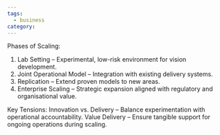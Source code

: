 ```yaml
---
tags:
  - business
category:
---
```

Phases of Scaling:
1. Lab Setting – Experimental, low-risk environment for vision development.
2. Joint Operational Model – Integration with existing delivery systems.
3. Replication – Extend proven models to new areas.
4. Enterprise Scaling – Strategic expansion aligned with regulatory and organisational value.

Key Tensions:
 Innovation vs. Delivery – Balance experimentation with operational accountability.
 Value Delivery – Ensure tangible support for ongoing operations during scaling.
